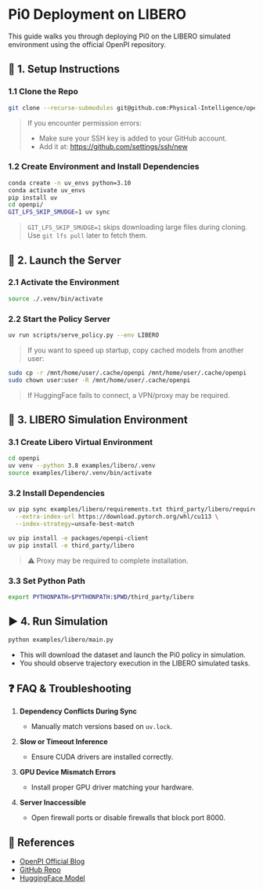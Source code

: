 # Pi0 Deployment on LIBERO

This guide walks you through deploying Pi0 on the LIBERO simulated environment using the official OpenPI repository.



## 🔧 1. Setup Instructions

### 1.1 Clone the Repo

```bash
git clone --recurse-submodules git@github.com:Physical-Intelligence/openpi.git
```

> If you encounter permission errors:
> - Make sure your SSH key is added to your GitHub account.
> - Add it at: https://github.com/settings/ssh/new

### 1.2 Create Environment and Install Dependencies

```bash
conda create -n uv_envs python=3.10
conda activate uv_envs
pip install uv
cd openpi/
GIT_LFS_SKIP_SMUDGE=1 uv sync
```

> `GIT_LFS_SKIP_SMUDGE=1` skips downloading large files during cloning. Use `git lfs pull` later to fetch them.



## 🚀 2. Launch the Server

### 2.1 Activate the Environment

```bash
source ./.venv/bin/activate
```

### 2.2 Start the Policy Server

```bash
uv run scripts/serve_policy.py --env LIBERO
```

> If you want to speed up startup, copy cached models from another user:
>
```bash
sudo cp -r /mnt/home/user/.cache/openpi /mnt/home/user/.cache/openpi
sudo chown user:user -R /mnt/home/user/.cache/openpi
```

> If HuggingFace fails to connect, a VPN/proxy may be required.



## 🧪 3. LIBERO Simulation Environment

### 3.1 Create Libero Virtual Environment

```bash
cd openpi
uv venv --python 3.8 examples/libero/.venv
source examples/libero/.venv/bin/activate
```

### 3.2 Install Dependencies

```bash
uv pip sync examples/libero/requirements.txt third_party/libero/requirements.txt \
  --extra-index-url https://download.pytorch.org/whl/cu113 \
  --index-strategy=unsafe-best-match

uv pip install -e packages/openpi-client
uv pip install -e third_party/libero
```

> ⚠️ Proxy may be required to complete installation.

### 3.3 Set Python Path

```bash
export PYTHONPATH=$PYTHONPATH:$PWD/third_party/libero
```



## ▶️ 4. Run Simulation

```bash
python examples/libero/main.py
```

- This will download the dataset and launch the Pi0 policy in simulation.
- You should observe trajectory execution in the LIBERO simulated tasks.



## ❓ FAQ & Troubleshooting

1. **Dependency Conflicts During Sync**
   - Manually match versions based on `uv.lock`.

2. **Slow or Timeout Inference**
   - Ensure CUDA drivers are installed correctly.

3. **GPU Device Mismatch Errors**
   - Install proper GPU driver matching your hardware.

4. **Server Inaccessible**
   - Open firewall ports or disable firewalls that block port 8000.



## 📎 References

- [OpenPI Official Blog](https://www.physicalintelligence.company/blog/openpi)
- [GitHub Repo](https://github.com/Physical-Intelligence/openpi)
- [HuggingFace Model](https://huggingface.co/lerobot/pi0/tree/main)
